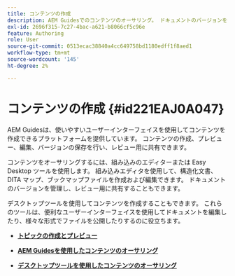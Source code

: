 ```yaml
---
title: コンテンツの作成
description: AEM Guidesでのコンテンツのオーサリング。 ドキュメントのバージョンを作成、プレビュー、編集、保存し、レビュー用に共有する方法について説明します。
exl-id: 2696f315-7c27-4bac-a621-b8066cf5c96e
feature: Authoring
role: User
source-git-commit: 0513ecac38840a4cc649758bd1180edff1f8aed1
workflow-type: tm+mt
source-wordcount: '145'
ht-degree: 2%

---
```


# コンテンツの作成 {#id221EAJ0A047}

AEM Guidesは、使いやすいユーザーインターフェイスを使用してコンテンツを作成できるプラットフォームを提供しています。 コンテンツの作成、プレビュー、編集、バージョンの保存を行い、レビュー用に共有できます。

コンテンツをオーサリングするには、組み込みのエディターまたは Easy Desktop ツールを使用します。 組み込みエディタを使用して、構造化文書、DITA マップ、ブックマップファイルを作成および編集できます。 ドキュメントのバージョンを管理し、レビュー用に共有することもできます。

デスクトップツールを使用してコンテンツを作成することもできます。 これらのツールは、便利なユーザーインターフェイスを使用してドキュメントを編集したり、様々な形式でファイルを公開したりするのに役立ちます。

- **[トピックの作成とプレビュー](create-preview-topics.md)**

- **[AEM Guidesを使用したコンテンツのオーサリング](authoring-content-xml-doc.md)**

- **[デスクトップツールを使用したコンテンツのオーサリング](author-desktop-tools.md)**
